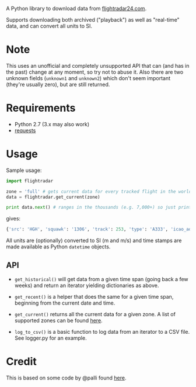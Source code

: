A Python library to download data from [flightradar24.com](http://www.flightradar24.com/).

Supports downloading both archived ("playback") as well as "real-time" data, and can convert
all units to SI.

# Note

This uses an unofficial and completely unsupported API that can (and has in the past) change at any moment, so try not to abuse it.
Also there are two unknown fields (`unknown1` and `unknown2`) which don't seem important (they're usually zero), but
are still returned.

# Requirements

* Python 2.7 (3.x may also work)
* [requests](http://docs.python-requests.org/en/latest/)

# Usage

Sample usage:

```python
import flightradar

zone = 'full' # gets current data for every tracked flight in the world!
data = flightradar.get_current(zone)

print data.next() # ranges in the thousands (e.g. 7,000+) so just print the first flight
```

gives:

```python
{'src': 'HGH', 'squawk': '1306', 'track': 253, 'type': 'A333', 'icao_addr': '78012D', 'reg_num': 'B-HLJ', 'long': 115.46, 'unknown2': 0, 'dest': 'HKG', 'radar': 'T-VHHH21', 'unknown1': 0, 'callsign': 'HDA623', 'time': datetime.datetime(2014, 6, 15, 20, 35, 23), 'flight_num': 'KA623', 'lat': 22.62, 'alt': 8092.4400000000005, 'time_epoch': 1402882523, 'speed': 240.759999792, 'id': '395791a', 'vert_speed': -12.354560000000001}
```

All units are (optionally) converted to SI (m and m/s) and time stamps are made available as Python `datetime` objects.

## API

* `get_historical()` will get data from a given time span (going back a few weeks) and return an iterator yielding dictionaries as above.

* `get_recent()` is a helper that does the same for a given time span, beginning from the current date and time.

* `get_current()` returns all the current data for a given zone. A list of supported zones can be found [here](http://www.flightradar24.com/js/zones.js.php).

* `log_to_csv()` is a basic function to log data from an iterator to a CSV file. See logger.py for an example.

# Credit

This is based on some code by @palli found [here](https://github.com/palli/monitor-iceland/blob/master/scripts/dataminers/flightradar24.com.py).
